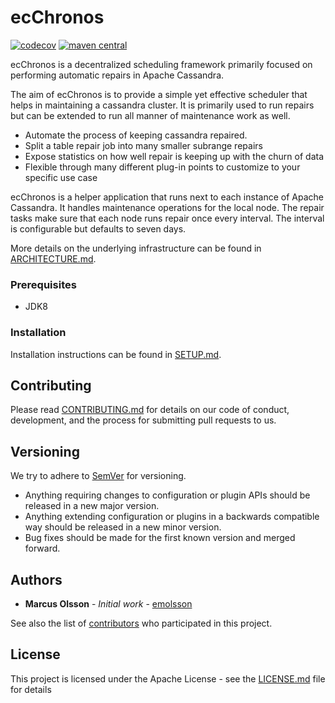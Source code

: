 # ecChronos

[![codecov](https://codecov.io/gh/ericsson/ecchronos/branch/ecchronos-1.1/graph/badge.svg)](https://codecov.io/gh/ericsson/ecchronos/tree/ecchronos-1.1)
[![maven central](https://img.shields.io/maven-central/v/com.ericsson.bss.cassandra.ecchronos/ecchronos-binary.svg?label=maven%20central&versionPrefix=1.1)](https://search.maven.org/search?q=g:%22com.ericsson.bss.cassandra.ecchronos%22%20AND%20a:%22ecchronos-binary%22%20AND%20v:1.1.*)

ecChronos is a decentralized scheduling framework primarily focused on performing automatic repairs in Apache Cassandra.

The aim of ecChronos is to provide a simple yet effective scheduler that helps in maintaining a cassandra cluster. It is primarily used to run repairs but can be extended to run all manner of maintenance work as well.

* Automate the process of keeping cassandra repaired.
* Split a table repair job into many smaller subrange repairs
* Expose statistics on how well repair is keeping up with the churn of data
* Flexible through many different plug-in points to customize to your specific use case

ecChronos is a helper application that runs next to each instance of Apache Cassandra. It handles maintenance operations for the local node.
The repair tasks make sure that each node runs repair once every interval.
The interval is configurable but defaults to seven days.

More details on the underlying infrastructure can be found in [ARCHITECTURE.md](docs/ARCHITECTURE.md).

### Prerequisites

* JDK8

### Installation

Installation instructions can be found in [SETUP.md](docs/SETUP.md).

## Contributing

Please read [CONTRIBUTING.md](CONTRIBUTING.md) for details on our code of conduct, development, and the process for submitting pull requests to us.

## Versioning

We try to adhere to [SemVer](http://semver.org) for versioning.
* Anything requiring changes to configuration or plugin APIs should be released in a new major version.
* Anything extending configuration or plugins in a backwards compatible way should be released in a new minor version.
* Bug fixes should be made for the first known version and merged forward.

## Authors

* **Marcus Olsson** - *Initial work* - [emolsson](https://github.com/emolsson)

See also the list of [contributors](https://github.com/ericsson/ecchronos/contributors) who participated in this project.

## License

This project is licensed under the Apache License - see the [LICENSE.md](LICENSE.md) file for details
